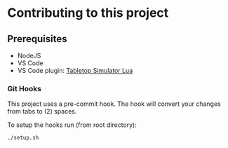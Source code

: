 # Contributing to this project

## Prerequisites

- NodeJS
- VS Code
- VS Code plugin: [Tabletop Simulator Lua](https://marketplace.visualstudio.com/items?itemName=rolandostar.tabletopsimulator-lua)

### Git Hooks

This project uses a pre-commit hook.
The hook will convert your changes from tabs to (2) spaces.

To setup the hooks run (from root directory):

`./setup.sh`
